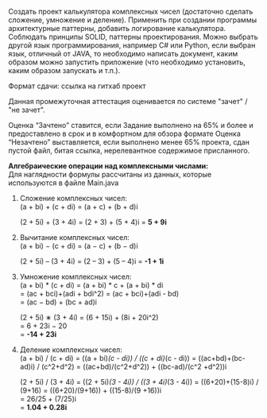 Создать проект калькулятора комплексных чисел (достаточно сделать сложение, умножение и деление).
Применить при создании программы архитектурные паттерны, добавить логирование калькулятора.
Соблюдать принципы SOLID, паттерны проектирования.
Можно выбрать другой язык программирования, например C# или Python, если выбран язык, отличный от JAVA, то необходимо написать документ, каким образом можно запустить приложение (что необходимо установить, каким образом запускать и т.п.).

Формат сдачи: ссылка на гитхаб проект

Данная промежуточная аттестация оценивается по системе "зачет" / "не зачет".

Оценка “Зачтено” ставится, если Задание выполнено на 65% и более и предоставлено в срок и в комфортном для обзора формате
Оценка “Незачтено” выставляется, если выполнено менее 65% проекта, сдан пустой файл, битая ссылка, нерелевантное содержимое присланного.

**Алгебраические операции над комплексными числами:**   
Для наглядности формулы рассчитаны из данных, которые используются в файле Main.java   
1. Сложение комплексных чисел:  
    (a + bi) + (c + di) = (a + c) + (b + d)i  

    (2 + 5i) + (3 + 4i) = (2 + 3) + (5 + 4)i = **5 + 9i**  

2. Вычитание комплексных чисел:  
    (a + bi) − (c + di) = (a − c) + (b − d)i  

    (2 + 5i) – (3 + 4i) = (2 – 3) + (5 – 4)i = **-1 + 1i**  

3. Умножение комплексных чисел:  
    (a + bi) * (c + di) = (a + bi) * c + (a + bi) * di  
        = (ac + bci)+(adi + bdi^2) = (ac + bci)+(adi - bd)   
        = (ac − bd) + (bc + ad)i   

    (2 + 5i) ∗ (3 + 4i) = (6 + 15i) + (8i + 20i^2)  
        = 6 + 23i − 20  
        = **-14 + 23i**   

4. Деление комплексных чисел:  
    (a + bi) / (c + di) = ((a + bi)*(c - di)) / ((c + di)*(c - di))
        = ((ac+bd)+(bc-ad)i) / (с^2+d^2)
        = ((ac+bd)/(с^2+d^2)) + ((bc-ad)/(с^2 +d^2))i 

    (2 + 5i) / (3 + 4i) = ((2 + 5i)*(3 - 4i)) / ((3 + 4i)*(3 - 4i))
        = ((6+20)+(15-8)i) / (9+16)
        = ((6+20)/(9+16)) + ((15-8)/(9 +16))i   
        = 26/25 + (7/25)i   
        = **1.04 + 0.28i**